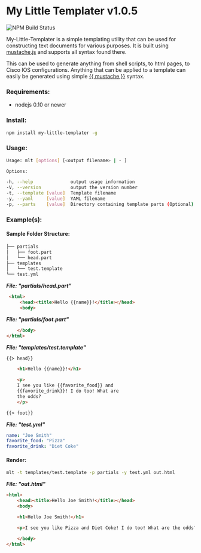 # My Little Templater v1.0.5

![NPM Build Status](https://travis-ci.org/nmarus/my-little-templater.svg?branch=master)

My-Little-Templater is a simple templating utility that can be used for constructing text documents for various purposes. It is built using [mustache.js](https://www.npmjs.com/package/mustache) and supports all syntax found there.

This can be used to generate anything from shell scripts, to html pages, to Cisco IOS configurations. Anything that can be applied to a template can easily be generated using simple [{{ mustache }}](https://mustache.github.io/) syntax.

### Requirements:

 - nodejs 0.10 or newer

### Install:

```bash
npm install my-little-templater -g
```

### Usage:

```bash
Usage: mlt [options] [<output filename> | - ]

Options:

-h, --help              output usage information
-V, --version           output the version number
-t, --template [value]  Template filename
-y, --yaml     [value]  YAML filename
-p, --parts    [value]  Directory containing template parts (Optional)
```

### Example(s):

#### Sample Folder Structure:

```bash
├── partials
│   ├── foot.part
│   └── head.part
├── templates
│   └── test.template
└── test.yml
```

***File: "partials/head.part"***

```html
 <html>
     <head><title>Hello {{name}}!</title></head>
     <body>
```

***File: "partials/foot.part"***

```html
    </body>
</html>
```

***File: "templates/test.template"***

```html
{{> head}}

    <h1>Hello {{name}}!</h1>

    <p>
    I see you like {{favorite_food}} and
    {{favorite_drink}}! I do too! What are
    the odds?
    </p>

{{> foot}}
```

***File: "test.yml"***

```yml
name: "Joe Smith"
favorite_food: "Pizza"
favorite_drink: "Diet Coke"
```

#### Render:

```bash
mlt -t templates/test.template -p partials -y test.yml out.html
```

***File: "out.html"***

```html
<html>
    <head><title>Hello Joe Smith!</title></head>
    <body>

    <h1>Hello Joe Smith!</h1>

    <p>I see you like Pizza and Diet Coke! I do too! What are the odds?</p>

    </body>
</html>
```

